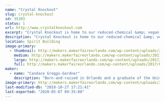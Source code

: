 ```yaml
---
name: "Crystal Knockout"
slug: crystal-knockout
id: 35203
status: 1
url: http://www.crystalknockout.com
excerpt: "Crystal Knockout is home to our reduced-chemical &amp; vegan nail polish line! It also includes bath &amp; body items, jewelry, and even art, all with the same themes: self-empowerment and a deep appreciation for the beauty of mother nature. While you will be able to check out a small selection of all our items, our centerpiece will be, as always, our handmade nail polish (including the ever-popular color-changing thermals!)."
description: "Crystal Knockout is home to our reduced-chemical &amp; vegan nail polish line! It also includes bath &amp; body items, jewelry, and even art, all with the same themes: self-empowerment and a deep appreciation for the beauty of mother nature. While you will be able to check out a small selection of all our items, our centerpiece will be, as always, our handmade nail polish (including the ever-popular color-changing thermals!). Our polish is 5-free meaning it doesn’t contain 5 major chemicals a consumer will find in commercial polish (toluene, camphor, DBP, formaldehyde, and formaldehyde resin). It is also vegan-friendly because we don't use any colorants that contain animal ingredients (such as carmine). If you're looking for something cool and different, we specialize in thermochromic nail polish, which features a specially blended formula that changes colors with temperature. Our polish comes in over 150 different shades and finishes, each one hand-mixed and bottled by us. We only use the highest quality ingredients, including oxides, micas, and solvent-resistant glitter. We strive to create an ultra high-quality product that is unique and fabulous, while also promoting the benefits of reduced-chemical nail polish."
location: Spirit Building
image-primary:
  - thumbnail: http://makers.makerfaireorlando.com/wp-content/uploads/2017/07/IMG_6574A-150x150.jpg
    medium: http://makers.makerfaireorlando.com/wp-content/uploads/2017/07/IMG_6574A-300x169.jpg
    large: http://makers.makerfaireorlando.com/wp-content/uploads/2017/07/IMG_6574A-1024x578.jpg
    full: http://makers.makerfaireorlando.com/wp-content/uploads/2017/07/IMG_6574A.jpg
maker:
  - name: "Candace Greggs-Gardner"
    description: "Born-and-raised in Orlando and a graduate of the University of Central Florida, Candace began running her own small business in 2013. Originally intended as an avenue where she could sell her crystallized phone case designs, it has expanded over the years and now includes event decor, home items, and the reduced-chemical nail polish line, Crystal Knockout. Candace is married to a fellow Orlando native, has two furry Chihuahua children, and loves music, nature, gaming, and Florida Gators football. She is also currently serving as the president of a local nonprofit, Helping Handmade, Inc., which organizes events featuring handmade artisans to raise funds for local charities (see www.orlandohelpinghandmade.org for more)."
image-primary: http://makers.makerfaireorlando.com/wp-content/uploads/2019/07/Photo-Mar-11-11-03-17-AM2-1.jpg
last-modified-db: "2019-10-27 17:21:41"
last-exported: "2020-05-07 09:35:08"
---
```

